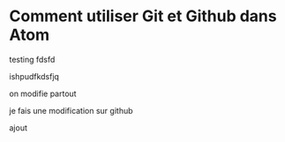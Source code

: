 # Comment utiliser Git et Github dans Atom

testing
fdsfd



ishpudfkdsfjq

on modifie partout


je fais une modification sur github

ajout
